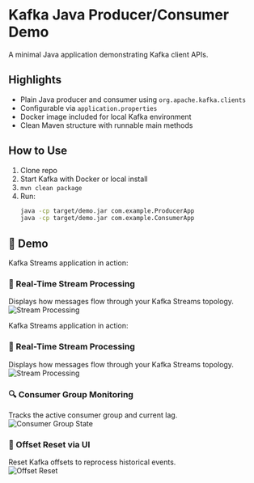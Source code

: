 # Kafka Java Producer/Consumer Demo

A minimal Java application demonstrating Kafka client APIs.

## Highlights
- Plain Java producer and consumer using `org.apache.kafka.clients`
- Configurable via `application.properties`
- Docker image included for local Kafka environment
- Clean Maven structure with runnable main methods

## How to Use
1. Clone repo
2. Start Kafka with Docker or local install
3. `mvn clean package`
4. Run:
   ```bash
   java -cp target/demo.jar com.example.ProducerApp
   java -cp target/demo.jar com.example.ConsumerApp

## 📸 Demo

Kafka Streams application in action:

### 🔁 Real-Time Stream Processing  
Displays how messages flow through your Kafka Streams topology.  
![Stream Processing](screenshots/kafka_streams.jpg)

Kafka Streams application in action:

### 🔁 Real-Time Stream Processing  
Displays how messages flow through your Kafka Streams topology.  
![Stream Processing](screenshots/kafka_streams.jpg)

### 🔍 Consumer Group Monitoring  
Tracks the active consumer group and current lag.  
![Consumer Group State](screenshots/kafka-template.jpg)

### 🔄 Offset Reset via UI  
Reset Kafka offsets to reprocess historical events.  
![Offset Reset](screenshots/kafka-template2.jpg)
